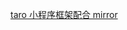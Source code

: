 [taro 小程序框架配合 mirror](https://dev.tencent.com/u/limitLiu/p/mirror-demo/git#user-content-mirror-demo)

